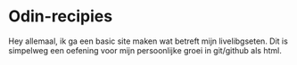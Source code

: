 # Odin-recipies
Hey allemaal, ik ga een basic site maken wat betreft mijn livelibgseten. Dit is simpelweg een oefening voor mijn persoonlijke groei in git/github als html.